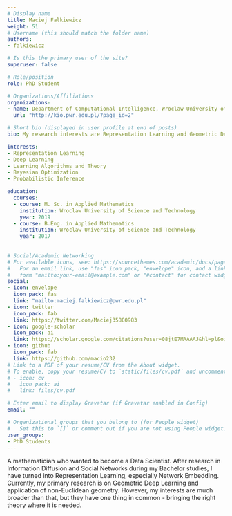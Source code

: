 ```yaml
---
# Display name
title: Maciej Falkiewicz
weight: 51
# Username (this should match the folder name)
authors:
- falkiewicz

# Is this the primary user of the site?
superuser: false

# Role/position
role: PhD Student

# Organizations/Affiliations
organizations:
- name: Department of Computational Intelligence, Wroclaw University of Science and Technology
  url: "http://kio.pwr.edu.pl/?page_id=2"

# Short bio (displayed in user profile at end of posts)
bio: My research interests are Representation Learning and Geometric Deep Learning.

interests:
- Representation Learning
- Deep Learning
- Learning Algorithms and Theory
- Bayesian Optimization
- Probabilistic Inference

education:
  courses:
  - course: M. Sc. in Applied Mathematics
    institution: Wroclaw University of Science and Technology
    year: 2019
  - course: B.Eng. in Applied Mathematics
    institution: Wroclaw University of Science and Technology
    year: 2017
    
    
# Social/Academic Networking
# For available icons, see: https://sourcethemes.com/academic/docs/page-builder/#icons
#   For an email link, use "fas" icon pack, "envelope" icon, and a link in the
#   form "mailto:your-email@example.com" or "#contact" for contact widget.
social:
- icon: envelope
  icon_pack: fas
  link: "mailto:maciej.falkiewicz@pwr.edu.pl"
- icon: twitter
  icon_pack: fab
  link: https://twitter.com/Maciej35880983
- icon: google-scholar
  icon_pack: ai
  link: https://scholar.google.com/citations?user=08jtE7MAAAAJ&hl=pl&oi=ao
- icon: github
  icon_pack: fab
  link: https://github.com/macio232
# Link to a PDF of your resume/CV from the About widget.
# To enable, copy your resume/CV to `static/files/cv.pdf` and uncomment the lines below.
# - icon: cv
#   icon_pack: ai
#   link: files/cv.pdf

# Enter email to display Gravatar (if Gravatar enabled in Config)
email: ""

# Organizational groups that you belong to (for People widget)
#   Set this to `[]` or comment out if you are not using People widget.
user_groups:
- PhD Students
---
```

A mathematician who wanted to become a Data Scientist. After research in Information Diffusion and Social Networks during my Bachelor studies, I have turned into Representation Learning, especially Network Embedding.
Currently, my primary research is on Geometric Deep Learning and application of non-Euclidean geometry. However, my interests are much broader than that, but they have one thing in common - bringing the right theory where it is needed.
